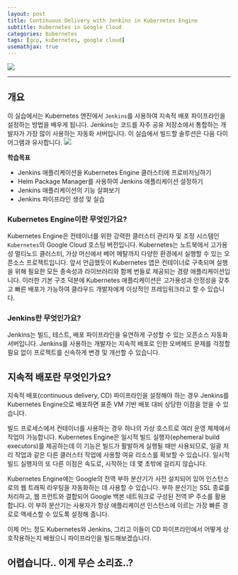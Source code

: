 ```yaml
---
layout: post
title: Continuous Delivery with Jenkins in Kubernetes Engine
subtitle: Kubernetes in Google Cloud
categories: Kubernetes
tags: [gcp, kubernetes, google cloud]
usemathjax: true
---
```

![](https://tudip.com/wp-content/uploads/2018/12/blog-images-Qwiklabs.jpg)

----
## 개요
이 실습에서는 Kubernetes 엔진에서 `Jenkins`를 사용하여 지속적 배포 파이프라인을 설정하는 방법을 배우게 됩니다. Jenkins는 코드를 자주 공유 저장소에서 통합하는 개발자가 가장 많이 사용하는 자동화 서버입니다. 이 실습에서 빌드할 솔루션은 다음 다이어그램과 유사합니다.
![](https://cdn.qwiklabs.com/1b%2B9D20QnfRjAF8c6xlXmexot7TDcOsYzsRwp%2FH4ErE%3D)


**학습목표**
- Jenkins 애플리케이션을 Kubernetes Engine 클러스터에 프로비저닝하기
- Helm Package Manager를 사용하여 Jenkins 애플리케이션 설정하기
- Jenkins 애플리케이션의 기능 살펴보기
- Jenkins 파이프라인 생성 및 실습

### Kubernetes Engine이란 무엇인가요?
Kubernetes Engine은 컨테이너를 위한 강력한 클러스터 관리자 및 조정 시스템인 `Kubernetes`의 Google Cloud 호스팅 버전입니다. Kubernetes는 노트북에서 고가용성 멀티노드 클러스터, 가상 머신에서 베어 메탈까지 다양한 환경에서 실행할 수 있는 오픈소스 프로젝트입니다. 앞서 언급했듯이 Kubernetes 앱은 컨테이너로 구축되며 실행을 위해 필요한 모든 종속성과 라이브러리와 함께 번들로 제공되는 경량 애플리케이션입니다. 이러한 기본 구조 덕분에 Kubernetes 애플리케이션은 고가용성과 안정성을 갖추고 빠른 배포가 가능하여 클라우드 개발자에게 이상적인 프레임워크라고 할 수 있습니다.

### Jenkins란 무엇인가요?
Jenkins는 빌드, 테스트, 배포 파이프라인을 유연하게 구성할 수 있는 오픈소스 자동화 서버입니다. Jenkins를 사용하는 개발자는 지속적 배포로 인한 오버헤드 문제를 걱정할 필요 없이 프로젝트를 신속하게 변경 및 개선할 수 있습니다.

## 지속적 배포란 무엇인가요?
지속적 배포(continuous delivery, CD) 파이프라인을 설정해야 하는 경우 Jenkins를 Kubernetes Engine으로 배포하면 표준 VM 기반 배포 대비 상당한 이점을 얻을 수 있습니다.  



빌드 프로세스에서 컨테이너를 사용하는 경우 하나의 가상 호스트로 여러 운영 체제에서 작업이 가능합니다. Kubernetes Engine은 일시적 빌드 실행자(ephemeral build executors)를 제공하는데 이 기능은 빌드가 활발하게 실행될 때만 사용되므로, 일괄 처리 작업과 같은 다른 클러스터 작업에 사용할 여유 리소스를 확보할 수 있습니다. 일시적 빌드 실행자의 또 다른 이점은 속도로, 시작하는 데 몇 초밖에 걸리지 않습니다.  



Kubernetes Engine에는 Google의 전역 부하 분산기가 사전 설치되어 있어 인스턴스로의 웹 트래픽 라우팅을 자동화하는 데 사용할 수 있습니다. 부하 분산기는 SSL 종료를 처리하고, 웹 프런트와 결합되어 Google 백본 네트워크로 구성된 전역 IP 주소를 활용합니다. 이 부하 분산기는 사용자가 항상 애플리케이션 인스턴스에 이르는 가장 빠른 경로로 액세스할 수 있도록 설정해 줍니다.  



이제 어느 정도 Kubernetes와 Jenkins, 그리고 이들이 CD 파이프라인에서 어떻게 상호작용하는지 배웠으니 파이프라인을 빌드해보겠습니다.  

## 어렵습니다.. 이게 무슨 소리죠..?